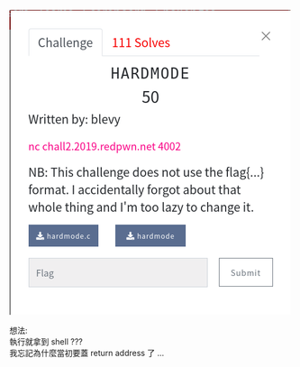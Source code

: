 ![question](https://github.com/dreamisadream/CTF/blob/master/CTF_CONTEST/2019/RedpwnCTF/pwn/HARDMODE/pic1.png)

想法:<br>
	執行就拿到 shell ??? <br>
	我忘記為什麼當初要蓋 return address 了 ... <br>
